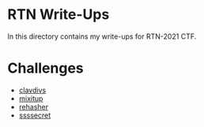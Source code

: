﻿**RTN Write-Ups**
==========
In this directory contains my write-ups for RTN-2021 CTF.

**Challenges**
==========
- [clavdivs](clavdivs)
- [mixitup](mixitup)
- [rehasher](rehasher)
- [ssssecret](ssssecret)